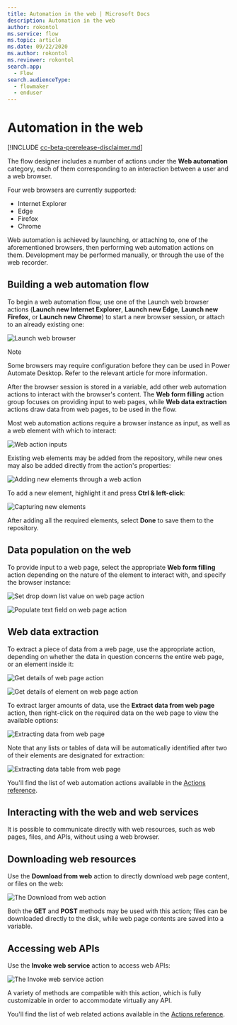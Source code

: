 ```yaml
---
title: Automation in the web | Microsoft Docs
description: Automation in the web
author: rokontol
ms.service: flow
ms.topic: article
ms.date: 09/22/2020
ms.author: rokontol
ms.reviewer: rokontol
search.app: 
  - Flow
search.audienceType: 
  - flowmaker
  - enduser
---
```


# Automation in the web

[!INCLUDE [cc-beta-prerelease-disclaimer.md](../../includes/cc-beta-prerelease-disclaimer.md)]

The flow designer includes a number of actions under the **Web automation** category, each of them corresponding to an interaction between a user and a web browser.

Four web browsers are currently supported:

* Internet Explorer
* Edge
* Firefox
* Chrome

Web automation is achieved by launching, or attaching to, one of the aforementioned browsers, then performing web automation actions on them. Development may be performed manually, or through the use of the web recorder.

## Building a web automation flow

To begin a web automation flow, use one of the Launch web browser actions (**Launch new Internet Explorer**, **Launch new Edge**, **Launch new Firefox**, or **Launch new Chrome**) to start a new browser session, or attach to an already existing one:

![Launch web browser](.\media\web-automation\launch-web-browser-action.png)

> [!NOTE]
> Some browsers may require configuration before they can be used in Power Automate Desktop. Refer to the relevant article for more information.

After the browser session is stored in a variable, add other web automation actions to interact with the browser's content. The **Web form filling** action group focuses on providing input to web pages, while **Web data extraction** actions draw data from web pages, to be used in the flow.

Most web automation actions require a browser instance as input, as well as a web element with which to interact:

![Web action inputs](.\media\web-automation\web-action-inputs.png)

Existing web elements may be added from the repository, while new ones may also be added directly from the action's properties:

![Adding new elements through a web action](.\media\web-automation\adding-new-elements-through-a-web-action.png)

To add a new element, highlight it and press **Ctrl & left-click**:

![Capturing new elements](.\media\web-automation\capturing-new-elements.png)

After adding all the required elements, select **Done** to save them to the repository.

## Data population on the web

To provide input to a web page, select the appropriate **Web form filling** action depending on the nature of the element to interact with, and specify the browser instance:

![Set drop down list value on web page action](.\media\web-automation\set-drop-down-list-value-on-web-page-action.png)

![Populate text field on web page action](.\media\web-automation\populate-text-field-on-web-page-action.png)

## Web data extraction

To extract a piece of data from a web page, use the appropriate action, depending on whether the data in question concerns the entire web page, or an element inside it:

![Get details of web page action](.\media\web-automation\get-details-of-web-page-action.png)

![Get details of element on web page action](.\media\web-automation\get-details-of-element-on-web-page-action.png)

To extract larger amounts of data, use the **Extract data from web page** action, then right-click on the required data on the web page to view the available options:

![Extracting data from web page](.\media\web-automation\extracting-data-from-web-page.png)

 Note that any lists or tables of data will be automatically identified after two of their elements are designated for extraction:

![Extracting data table from web page](.\media\web-automation\extracting-data-table-from-web-page.png)


You'll find the list of web automation actions available in the [Actions reference](actions-reference/webautomation.md).


## Interacting with the web and web services

It is possible to communicate directly with web resources, such as web pages, files, and APIs, without using a web browser.

## Downloading web resources

Use the **Download from web** action to directly download web page content, or files on the web:

![The Download from web action](./media/interacting-web-services/download-from-web-action.png)

Both the **GET** and **POST** methods may be used with this action; files can be downloaded directly to the disk, while web page contents are saved into a variable.

## Accessing web APIs

Use the **Invoke web service** action to access web APIs:

![The Invoke web service action](./media/interacting-web-services/invoke-web-service-action.png)

A variety of methods are compatible with this action, which is fully customizable in order to accommodate virtually any API.


You'll find the list of web related actions available in the [Actions reference](actions-reference/web.md).
